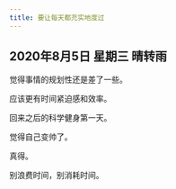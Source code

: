```yaml
---
title: 要让每天都充实地度过
---
```


## 2020年8月5日 星期三 晴转雨

觉得事情的规划性还是差了一些。

应该更有时间紧迫感和效率。

回来之后的科学健身第一天。

觉得自己变帅了。

真得。

别浪费时间，别消耗时间。